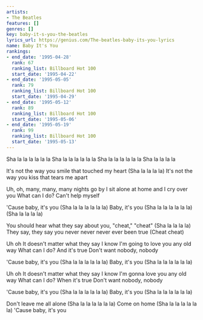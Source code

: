 ```yaml
---
artists:
- The Beatles
features: []
genres: []
key: baby-it-s-you-the-beatles
lyrics_url: https://genius.com/The-beatles-baby-its-you-lyrics
name: Baby It's You
rankings:
- end_date: '1995-04-28'
  rank: 67
  ranking_list: Billboard Hot 100
  start_date: '1995-04-22'
- end_date: '1995-05-05'
  rank: 79
  ranking_list: Billboard Hot 100
  start_date: '1995-04-29'
- end_date: '1995-05-12'
  rank: 89
  ranking_list: Billboard Hot 100
  start_date: '1995-05-06'
- end_date: '1995-05-19'
  rank: 99
  ranking_list: Billboard Hot 100
  start_date: '1995-05-13'
---
```

Sha la la la la la la
Sha la la la la la la
Sha la la la la la la
Sha la la la la


It's not the way you smile that touched my heart
(Sha la la la la)
It's not the way you kiss that tears me apart


Uh, oh, many, many, many nights go by
I sit alone at home and I cry over you
What can I do?
Can't help myself

'Cause baby, it's you (Sha la la la la la la)
Baby, it's you (Sha la la la la la la)
(Sha la la la la)


You should hear what they say about you, "cheat," "cheat"
(Sha la la la la)
They say, they say you never never never ever been true
(Cheat cheat)


Uh oh
It doesn't matter what they say
I know I'm going to love you any old way
What can I do? And it's true
Don't want nobody, nobody

'Cause baby, it's you (Sha la la la la la la)
Baby, it's you (Sha la la la la la la)

Uh oh
It doesn't matter what they say
I know I'm gonna love you any old way
What can I do? When it's true
Don't want nobody, nobody

'Cause baby, it's you (Sha la la la la la la)
Baby, it's you (Sha la la la la la la)


Don't leave me all alone (Sha la la la la la la)
Come on home (Sha la la la la la la)
'Cause baby, it's you
